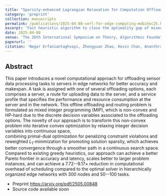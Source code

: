 ```yaml
---
title: "Sparsity-enhanced Lagrangian Relaxation for Computation Offloading at the Edge"
category: 'preprint'
collection: manuscripts
permalink: /publications/2025-04-08-serl-for-edge-computing-mobihoc25.html
excerpt: 'Fast heuristic algorithm to close the optimality gap of mixed integer programming in offline computation offloading.'
date: 2025-04-08
venue: 'The 26th International Symposium on Theory, Algorithmic Foundations, and Protocol Design for Mobile Networks and Mobile Computing (MobiHoc), 2025'
paperurl: ''
citation: 'Negar Erfaniantaghvayi, Zhongyuan Zhao, Kevin Chan, Ananthram Swami, Santiago Segarra, &quot; SeLR: Sparsity-enhanced Lagrangian Relaxation for Computation Offloading at the Edge,&quot; <i>ACM Mobihoc, 2025</i>, under review'
---
```




## Abstract

This paper introduces a novel computational approach for offloading sensor data processing tasks to servers in edge networks for better accuracy and makespan. 
A task is assigned with one of several offloading options, each comprises a server, a route for uploading data to the server, and a service profile that specifies the  performance and resource consumption at the server and in the network.
This offline offloading and routing problem is formulated as mixed integer programming (MIP), which is non-convex and HP-hard due to the discrete decision variables associated to the offloading options.
The novelty of our approach is to transform this non-convex problem into iterative convex optimization by relaxing integer decision variables into continuous space,  
combining primal-dual optimization for penalizing constraint violations and reweighted $L_1$-minimization for promoting solution sparsity, which achieves better convergence through a smoother path in a continuous search space. 
Compared to existing greedy heuristics, our approach can achieve a better Pareto frontier in accuracy and latency, scales better to larger problem instances, and can achieve a 7.72--9.17$\times$ reduction in  computational overhead of scheduling compared to the optimal solver in hierarchically organized edge networks with 300 nodes and 50--100 tasks.

- Preprint <https://arxiv.org/pdf/2505.00848>
- Source code available soon 
